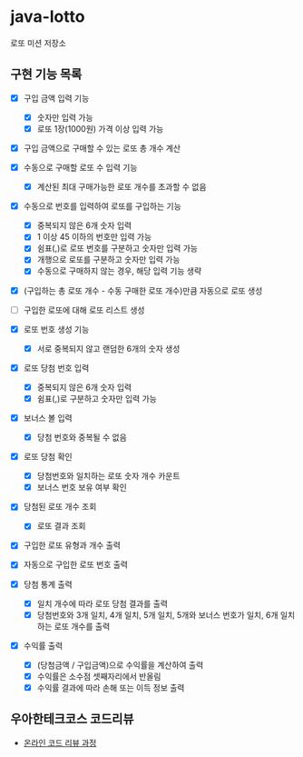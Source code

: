 # java-lotto

로또 미션 저장소

## 구현 기능 목록

- [x] 구입 금액 입력 기능
  - [x] 숫자만 입력 가능
  - [x] 로또 1장(1000원) 가격 이상 입력 가능

- [x] 구입 금액으로 구매할 수 있는 로또 총 개수 계산

- [x] 수동으로 구매할 로또 수 입력 기능
  - [x] 계산된 최대 구매가능한 로또 개수를 초과할 수 없음

- [x] 수동으로 번호를 입력하여 로또를 구입하는 기능
  - [x] 중복되지 않은 6개 숫자 입력
  - [x] 1 이상 45 이하의 번호만 입력 가능
  - [x] 쉼표(,)로 로또 번호를 구분하고 숫자만 입력 가능
  - [x] 개행으로 로또를 구분하고 숫자만 입력 가능
  - [x] 수동으로 구매하지 않는 경우, 해당 입력 기능 생략

- [x] (구입하는 총 로또 개수 - 수동 구매한 로또 개수)만큼 자동으로 로또 생성
- [ ] 구입한 로또에 대해 로또 리스트 생성

- [x] 로또 번호 생성 기능
  - [x] 서로 중복되지 않고 랜덤한 6개의 숫자 생성

- [x] 로또 당첨 번호 입력
  - [x] 중복되지 않은 6개 숫자 입력
  - [x] 쉼표(,)로 구분하고 숫자만 입력 가능

- [x] 보너스 볼 입력
  - [x] 당첨 번호와 중복될 수 없음

- [x] 로또 당첨 확인
  - [x] 당첨번호와 일치하는 로또 숫자 개수 카운트
  - [x] 보너스 번호 보유 여부 확인

- [x] 당첨된 로또 개수 조회
  - [x] 로또 결과 조회

- [x] 구입한 로또 유형과 개수 출력
- [x] 자동으로 구입한 로또 번호 출력

- [x] 당첨 통계 출력
  - [x] 일치 개수에 따라 로또 당첨 결과를 출력
  - [x] 당첨번호와 3개 일치, 4개 일치, 5개 일치, 5개와 보너스 번호가 일치, 6개 일치하는 로또 개수를 출력

- [x] 수익률 출력
  - [x] (당첨금액 / 구입금액)으로 수익률을 계산하여 출력
  - [x] 수익률은 소수점 셋째자리에서 반올림
  - [x] 수익률 결과에 따라 손해 또는 이득 정보 출력

## 우아한테크코스 코드리뷰

- [온라인 코드 리뷰 과정](https://github.com/woowacourse/woowacourse-docs/blob/master/maincourse/README.md)
